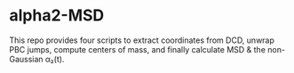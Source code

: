 # alpha2-MSD
This repo provides four scripts to extract coordinates from DCD, unwrap PBC jumps, compute centers of mass, and finally calculate MSD &amp; the non-Gaussian α₂(t).
